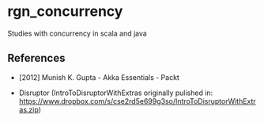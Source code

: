 rgn_concurrency
===============


Studies with concurrency in scala and java





References
----------

* [2012] Munish K. Gupta - Akka Essentials - Packt

* Disruptor (IntroToDisruptorWithExtras originally pulished in: https://www.dropbox.com/s/cse2rd5e699g3so/IntroToDisruptorWithExtras.zip)
